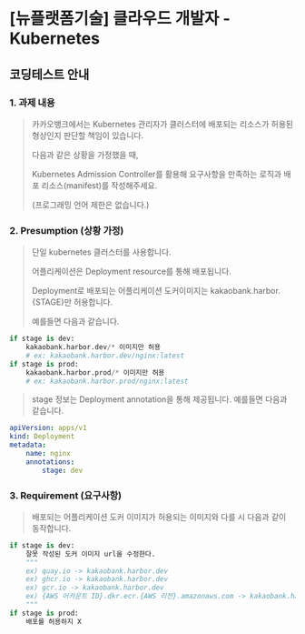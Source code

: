 
# [뉴플랫폼기술] 클라우드 개발자 - Kubernetes
## 코딩테스트 안내

### 1. 과제 내용
> 카카오뱅크에서는 Kubernetes 관리자가 클러스터에 배포되는 리소스가 허용된 형상인지 판단할 책임이 있습니다.
> 
> 다음과 같은 상황을 가정했을 때,
> 
> Kubernetes Admission Controller를 활용해 요구사항을 만족하는 로직과 배포 리소스(manifest)를 작성해주세요.
> 
> (프로그래밍 언어 제한은 없습니다.)

### 2. Presumption (상황 가정)
> 단일 kubernetes 클러스터를 사용합니다.
> 
> 어플리케이션은 Deployment resource를 통해 배포됩니다.
> 
> Deployment로 배포되는 어플리케이션 도커이미지는 kakaobank.harbor.{STAGE}만 허용합니다.
> 
> 예를들면 다음과 같습니다.

```python
if stage is dev: 
    kakaobank.harbor.dev/* 이미지만 허용  
    # ex: kakaobank.harbor.dev/nginx:latest
if stage is prod: 
    kakaobank.harbor.prod/* 이미지만 허용
    # ex: kakaobank.harbor.prod/nginx:latest
```
> stage 정보는 Deployment annotation을 통해 제공됩니다.
> 예를들면 다음과 같습니다.

```yaml
apiVersion: apps/v1
kind: Deployment
metadata:
    name: nginx
    annotations:
        stage: dev
```


### 3. Requirement (요구사항)
> 배포되는 어플리케이션 도커 이미지가 허용되는 이미지와 다를 시 다음과 같이 동작합니다.
```python
if stage is dev: 
    잘못 작성된 도커 이미지 url을 수정한다.
    """
    ex) quay.io -> kakaobank.harbor.dev
    ex) ghcr.io -> kakaobank.harbor.dev
    ex) gcr.io -> kakaobank.harbor.dev
    ex) {AWS 어카운트 ID}.dkr.ecr.{AWS 리전}.amazonaws.com -> kakaobank.harbor.dev
    """
if stage is prod: 
    배포를 허용하지 X
```
